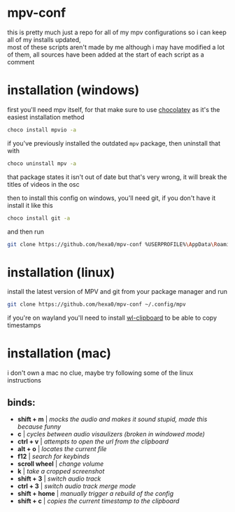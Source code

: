 # mpv-conf
this is pretty much just a repo for all of my mpv configurations so i can keep all of my installs updated,<br>
most of these scripts aren't made by me although i may have modified a lot of them, all sources have been added at the start of each script as a comment

# installation (windows)
first you'll need mpv itself, for that make sure to use [chocolatey](https://chocolatey.org/install) as it's the easiest installation method<br>
```bash
choco install mpvio -a
```
if you've previously installed the outdated `mpv` package, then uninstall that with
```bash
choco uninstall mpv -a
```
that package states it isn't out of date but that's very wrong, it will break the titles of videos in the osc

then to install this config on windows, you'll need git, if you don't have it install it like this
```bash
choco install git -a
```
and then run
```bash
git clone https://github.com/hexa0/mpv-conf %USERPROFILE%\AppData\Roaming\mpv
```
# installation (linux)
install the latest version of MPV and git from your package manager and run
```bash
git clone https://github.com/hexa0/mpv-conf ~/.config/mpv
```
if you're on wayland you'll need to install [wl-clipboard](https://github.com/bugaevc/wl-clipboard) to be able to copy timestamps
# installation (mac)
i don't own a mac no clue, maybe try following some of the linux instructions

## binds:
* **shift + m** | _mocks the audio and makes it sound stupid, made this because funny_
* **c** | _cycles between audio visaulizers (broken in windowed mode)_
* **ctrl + v** | _attempts to open the url from the clipboard_
* **alt + o** | _locates the current file_
* **f12** | _search for keybinds_
* **scroll wheel** | _change volume_
* **k** | _take a cropped screenshot_
* **shift + 3** | _switch audio track_
* **ctrl + 3** | _switch audio track merge mode_
* **shift + home** | _manually trigger a rebuild of the config_
* **shift + c** | _copies the current timestamp to the clipboard_
